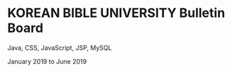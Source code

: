 # KOREAN BIBLE UNIVERSITY Bulletin Board

 Java, CSS, JavaScript, JSP, MySQL

January 2019 to June 2019
